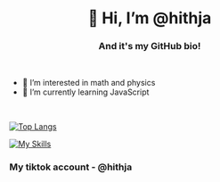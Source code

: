 <h1 align="center">👋 Hi, I’m @hithja</h1>
<h3 align="center">And it's my GitHub bio!</h3>
<br>

- 👀 I’m interested in math and physics
- 🌱 I’m currently learning JavaScript

<br>

[![Top Langs](https://github-readme-stats.vercel.app/api/top-langs/?username=neon68dev&layout=compact)](https://github.com/neon68dev/github-readme-stats)

[![My Skills](https://skillicons.dev/icons?i=js,godot,processing)](https://skillicons.dev)

### My tiktok account - @hithja
